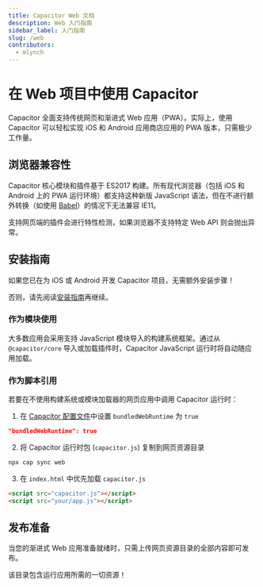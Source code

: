 ```yaml
---
title: Capacitor Web 文档
description: Web 入门指南
sidebar_label: 入门指南
slug: /web
contributors:
  - mlynch
---
```


# 在 Web 项目中使用 Capacitor

Capacitor 全面支持传统网页和渐进式 Web 应用（PWA）。实际上，使用 Capacitor 可以轻松实现 iOS 和 Android 应用商店应用的 PWA 版本，只需极少工作量。

## 浏览器兼容性

Capacitor 核心模块和插件基于 ES2017 构建。所有现代浏览器（包括 iOS 和 Android 上的 PWA 运行环境）都支持这种新版 JavaScript 语法，但在不进行额外转换（如使用 [Babel](https://babeljs.io)）的情况下无法兼容 IE11。

支持网页端的插件会进行特性检测，如果浏览器不支持特定 Web API 则会抛出异常。

## 安装指南

如果您已在为 iOS 或 Android 开发 Capacitor 项目，无需额外安装步骤！

否则，请先阅读[安装指南](/main/getting-started/installation.md)再继续。

### 作为模块使用

大多数应用会采用支持 JavaScript 模块导入的构建系统框架。通过从 `@capacitor/core` 导入或加载插件时，Capacitor JavaScript 运行时将自动随应用加载。

### 作为脚本引用

若要在不使用构建系统或模块加载器的网页应用中调用 Capacitor 运行时：

1. 在 [Capacitor 配置文件](/main/reference/config.md)中设置 `bundledWebRuntime` 为 `true`

```json
"bundledWebRuntime": true
```

2. 将 Capacitor 运行时包 (`capacitor.js`) 复制到网页资源目录

```bash
npx cap sync web
```

3. 在 `index.html` 中优先加载 `capacitor.js`

```html
<script src="capacitor.js"></script>
<script src="your/app.js"></script>
```

## 发布准备

当您的渐进式 Web 应用准备就绪时，只需上传网页资源目录的全部内容即可发布。

该目录包含运行应用所需的一切资源！